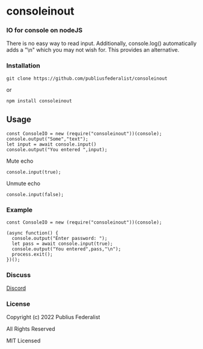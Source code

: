 # consoleinout
### IO for console on nodeJS

There is no easy way to read input.  Additionally, console.log() automatically adds a "\n" which you may not wish for.  This provides an alternative.

### Installation

```
git clone https://github.com/publiusfederalist/consoleinout
````

or

```
npm install consoleinout
```

## Usage

```
const ConsoleIO = new (require("consoleinout"))(console);
console.output("Some","text");
let input = await console.input()
console.output("You entered ",input);
```

Mute echo
```
console.input(true);
```

Unmute echo
```
console.input(false);
```

### Example

```
const ConsoleIO = new (require("consoleinout"))(console);

(async function() {
  console.output("Enter password: ");
  let pass = await console.input(true);
  console.output("You entered",pass,"\n");
  process.exit();
})();
```

### Discuss

[Discord](https://discord.gg/tXJ2UdGuda)

### License

Copyright (c) 2022 Publius Federalist

All Rights Reserved

MIT Licensed
